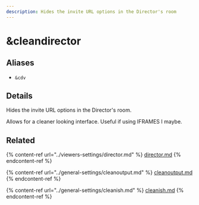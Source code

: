 ```yaml
---
description: Hides the invite URL options in the Director's room
---
```


# \&cleandirector

## Aliases

* `&cdv`

## Details

Hides the invite URL options in the Director's room.

Allows for a cleaner looking interface. Useful if using IFRAMES I maybe.

## Related

{% content-ref url="../viewers-settings/director.md" %}
[director.md](../viewers-settings/director.md)
{% endcontent-ref %}

{% content-ref url="../general-settings/cleanoutput.md" %}
[cleanoutput.md](../general-settings/cleanoutput.md)
{% endcontent-ref %}

{% content-ref url="../general-settings/cleanish.md" %}
[cleanish.md](../general-settings/cleanish.md)
{% endcontent-ref %}
